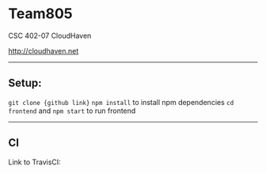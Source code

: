 # Team805
CSC 402-07 CloudHaven

http://cloudhaven.net

---

## Setup:
`git clone {github link}`
`npm install` to install npm dependencies
`cd frontend` and `npm start` to run frontend

---
## CI 
Link to TravisCI:

